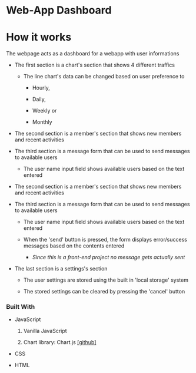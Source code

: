 # Web-App Dashboard

# How it works

The webpage acts as a dashboard for a webapp with user informations

- The first section is a chart's section that shows 4 different traffics

  - The line chart's data can be changed based on user preference to

    - Hourly,

    - Daily,

    - Weekly or

    - Monthly

- The second section is a member's section that shows new members and recent activities

- The third section is a message form that can be used to send messages to available users

  - The user name input field shows available users based on the text entered

- The second section is a member's section that shows new members and recent activities

- The third section is a message form that can be used to send messages to available users

  - The user name input field shows available users based on the text entered

  - When the 'send' button is pressed, the form displays error/success messages based on the contents entered

    - _Since this is a front-end project no message gets actually sent_

- The last section is a settings's section

  - The user settings are stored using the built in 'local storage' system

  - The stored settings can be cleared by pressing the 'cancel' button

### Built With

- JavaScript

  1. Vanilla JavaScript

  2. Chart library: Chart.js [[github]](https://github.com/chartjs/Chart.js)

- CSS

- HTML
